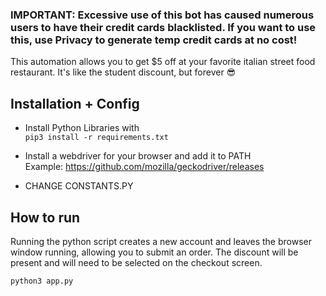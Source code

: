 ### IMPORTANT: Excessive use of this bot has caused numerous users to have their credit cards blacklisted. If you want to use this, use Privacy to generate temp credit cards at no cost!

This automation allows you to get $5 off at your favorite italian street food restaurant. It's like the student discount, but forever 😎

## Installation + Config

* Install Python Libraries with \
`pip3 install -r requirements.txt`

* Install a webdriver for your browser and add it to PATH\
Example: https://github.com/mozilla/geckodriver/releases

* CHANGE CONSTANTS.PY

## How to run 

Running the python script creates a new account and leaves the browser window running, allowing you to submit an order.
The discount will be present and will need to be selected on the checkout screen.

`python3 app.py`
